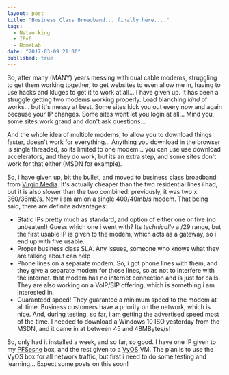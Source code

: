 ```yaml
---
layout: post
title: "Business Class Broadband... finally here...."
tags:
  - Networking
  - IPv6
  - HomeLab
date: "2017-03-09 21:00"
published: true
---
```

So, after many (MANY) years messing with dual cable modems, struggling to get them working together, to get websites to even allow me in, having to use hacks and kluges to get it to work at all... I have given up. It has been a struggle getting two modems working properly. Load blanching *kind* of works... but it's messy at best. Some sites kick you out every now and again because your IP changes. Some sites wont let you login at all... Mind you, some sites work grand and don't ask questions...

And the whole idea of multiple modems, to allow you to download things faster, doesn't work for everything... Anything you download in the browser is single threaded, so its limited to one modem... you can use use download accelerators, and they do work, but its an extra step, and some sites don't work for that either (MSDN for example). 

So, i have given up, bit the bullet, and moved to business class broadband from [Virgin Media][3]. It's actually cheaper than the two residential lines i had, but it is also slower than the two combined: previously, it was two x 360/36mb/s. Now i am am on a single 400/40mb/s modem. That being said, there are definite advantages:

* Static IPs pretty much as standard, and option of either one or five (no unbeaten!) Guess which one i went with? Its *technically* a /29 range, but the first usable IP is given to the modem, which acts as a gateway, so i end up with five usable. 
* Proper business class SLA. Any issues, someone who knows what they are talking about can help
* Phone lines on a separate modem. So, i got phone lines with them, and they give a separate modem for those lines, so as not to interfere with the internet. that modem has no internet connection and is just for calls. They are also working on a VoIP/SIP offering, which is something i am interested in. 
* Guaranteed speed! They guarantee a minimum speed to the modem at all time. Business customers have a priority on the network, which is nice. And, during testing, so far, i am getting the advertised speed most of the time. I needed to download a Windows 10 ISO yesterday from the MSDN, and it came in at between 45 and 48MBytes/s! 

So, only had it installed a week, and so far, so good. I have one IP given to my [PFSesne][1] box, and the rest given to a [VyOS][2] VM. The plan is to use the VyOS box for all network traffic, but first i need to do some testing and learning... Expect some posts on this soon!

[1]:http://www.pfsense.org
[2]:http://www.vyos.io
[3]:https://www.virginmedia.ie/business/